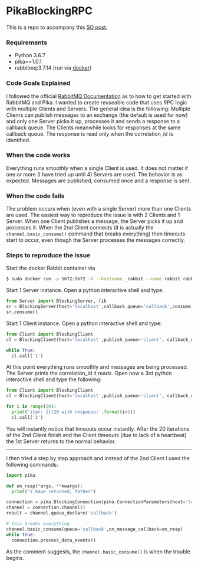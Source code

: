 # PikaBlockingRPC
This is a repo to accompany this [SO post.](https://stackoverflow.com/questions/56003714/rabbitmq-pika-single-rpc-callback-for-multiple-clients)

### Requirements
  - Python 3.6.7
  - pika==1.0.1
  - rabbitmq:3.7.14 (run via [docker](https://hub.docker.com/_/rabbitmq))

### Code Goals Explained

I followed the official [RabbitMQ Documentation](https://www.rabbitmq.com/tutorials/tutorial-six-python.html) as to how to get started with RabbitMQ and Pika. I wanted to create reuseable code that uses RPC logic with multiple Clients and Servers. The general idea is the following: Multiple Clienrs can publish messages to an exchange (the default is used for now) and only one Server picks it up, processes it and sends a response to a callback queue. The Clients meanwhile looks for responses at the same callback queue. The response is read only when the correlation_id is identified.

### When the code works

Everything runs smoothly when a single Client is used. It does not matter if one or more (I have tried up until 4) Servers are used. The behavior is as expected. Messages are published, consumed once and a response is sent.

### When the code fails

The problem occurs when (even with a single Server) more than one Clients are used. The easiest way to reproduce the issue is with 2 Clients and 1 Server. When one Client publishes a message, the Server picks it up and processes it. When the 2nd Client connects (it is actually the ```channel.basic_consume()``` command that breaks everything) then timeouts start to occur, even though the Server processes the messages correctly.

### Steps to reproduce the issue

Start the docker Rabbit container via 
```sh
$ sudo docker run -p 5672:5672 -d --hostname _rabbit --name rabbit rabbitmq:3
```
Start 1 Server instance. Open a python interactive shell and type:
```python
from Server import BlockingServer, fib
sr = BlockingServer(host='localhost',callback_queue='callback',consume_queue='client',process=fib, prefetch_count=1)
sr.consume()
```
Start 1 Client instance. Open a python interactive shell and type:
```python
from Client import BlockingClient
cl = BlockingClient(host='localhost',publish_queue='client', callback_queue='callback',timeout=3)

while True:
  cl.call('1')
```
At this point everything runs smoothly and messages are being processed. The Server prints the correlation_id it reads.
Open now a 3rd python interactive shell and type the following:
```python
from Client import BlockingClient
cl = BlockingClient(host='localhost',publish_queue='client', callback_queue='callback',timeout=3)

for i in range(20):
  print('iter: {}/20 with response:'.format(i+1))
  cl.call('2')
```
You will instantly notice that timeouts occur instantly. After the 20 iterations of the 2nd Client finish and the Client timeouts (due to lack of a heartbeat) the 1st Server returns to the normal behavior.
___
I then tried a step by step approach and instead of the 2nd Client I used the following commands:
```python
import pika

def on_resp(*args, **kwargs):
  print("I have returned, father")

connection = pika.BlockingConnection(pika.ConnectionParameters(host='localhost'))
channel = connection.channel()
result = channel.queue_declare('callback')

# this breaks everything
channel.basic_consume(queue='callback',on_message_callback=on_resp)
while True:
  connection.process_data_events()
```
As the comment suggests, the `channel.basic_consume()` is when the trouble begins.
